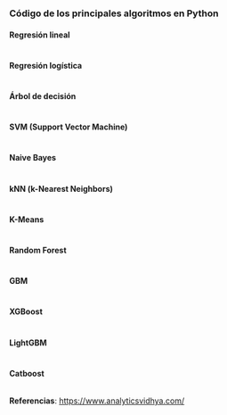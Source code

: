 ### Código de los principales algoritmos en Python

#### Regresión lineal
~~~

~~~

#### Regresión logística
~~~

~~~

#### Árbol de decisión
~~~

~~~

#### SVM (Support Vector Machine)
~~~

~~~

#### Naive Bayes
~~~

~~~

#### kNN (k-Nearest Neighbors)
~~~

~~~

#### K-Means
~~~

~~~

#### Random Forest
~~~

~~~

#### GBM
~~~

~~~

#### XGBoost
~~~

~~~

#### LightGBM
~~~

~~~

#### Catboost
~~~

~~~

**Referencias**: https://www.analyticsvidhya.com/

